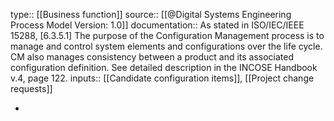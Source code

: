 type:: [[Business function]]
source:: [[@Digital Systems Engineering Process Model Version: 1.0]]
documentation:: As stated in ISO/IEC/IEEE 15288, [6.3.5.1] The purpose of the Configuration Management process is to manage and control system elements and configurations over the life cycle. CM also manages consistency between a product and its associated configuration definition.  See detailed description in the INCOSE Handbook v.4, page 122.
inputs:: [[Candidate configuration items]], [[Project change requests]]

-